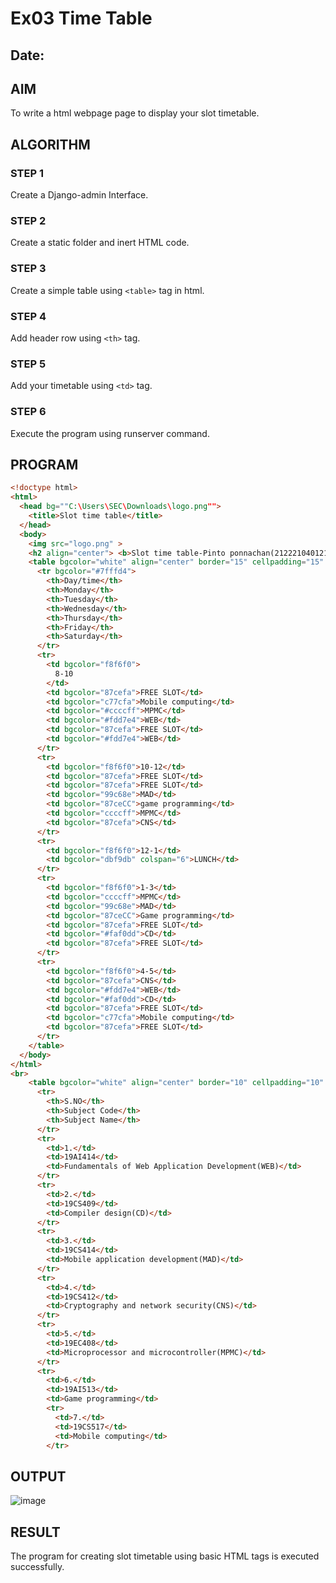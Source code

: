 # Ex03 Time Table
## Date:

## AIM
To write a html webpage page to display your slot timetable.

## ALGORITHM
### STEP 1
Create a Django-admin Interface.

### STEP 2
Create a static folder and inert HTML code.

### STEP 3
Create a simple table using ```<table>``` tag in html.

### STEP 4
Add header row using ```<th>``` tag.

### STEP 5
Add your timetable using ```<td>``` tag.

### STEP 6
Execute the program using runserver command.

## PROGRAM
```html
<!doctype html>
<html>
  <head bg=""C:\Users\SEC\Downloads\logo.png"">
    <title>Slot time table</title>
  </head>
  <body>
    <img src="logo.png" >
    <h2 align="center"> <b>Slot time table-Pinto ponnachan(212221040121)</b></h2>
    <table bgcolor="white" align="center" border="15" cellpadding="15" cellspacing="4">
      <tr bgcolor="#7fffd4">
        <th>Day/time</th>
        <th>Monday</th>
        <th>Tuesday</th>
        <th>Wednesday</th>
        <th>Thursday</th>
        <th>Friday</th>
        <th>Saturday</th>
      </tr>
      <tr>
        <td bgcolor="f8f6f0">
          8-10
        </td>
        <td bgcolor="87cefa">FREE SLOT</td>
        <td bgcolor="c77cfa">Mobile computing</td>
        <td bgcolor="#ccccff">MPMC</td>
        <td bgcolor="#fdd7e4">WEB</td>
        <td bgcolor="87cefa">FREE SLOT</td>
        <td bgcolor="#fdd7e4">WEB</td>
      </tr>
      <tr>
        <td bgcolor="f8f6f0">10-12</td>
        <td bgcolor="87cefa">FREE SLOT</td>
        <td bgcolor="87cefa">FREE SLOT</td>
        <td bgcolor="99c68e">MAD</td>
        <td bgcolor="87ceCC">game programming</td>
        <td bgcolor="ccccff">MPMC</td>
        <td bgcolor="87cefa">CNS</td>
      </tr>
      <tr>
        <td bgcolor="f8f6f0">12-1</td>
        <td bgcolor="dbf9db" colspan="6">LUNCH</td>
      </tr>
      <tr>
        <td bgcolor="f8f6f0">1-3</td>
        <td bgcolor="ccccff">MPMC</td>
        <td bgcolor="99c68e">MAD</td>
        <td bgcolor="87ceCC">Game programming</td>
        <td bgcolor="87cefa">FREE SLOT</td>
        <td bgcolor="#faf0dd">CD</td>
        <td bgcolor="87cefa">FREE SLOT</td>
      </tr>
      <tr>
        <td bgcolor="f8f6f0">4-5</td>
        <td bgcolor="87cefa">CNS</td>
        <td bgcolor="#fdd7e4">WEB</td>
        <td bgcolor="#faf0dd">CD</td>
        <td bgcolor="87cefa">FREE SLOT</td>
        <td bgcolor="c77cfa">Mobile computing</td>
        <td bgcolor="87cefa">FREE SLOT</td>
      </tr>
    </table>
  </body>
</html>
<br>
    <table bgcolor="white" align="center" border="10" cellpadding="10" cellspacing="4">
      <tr>
        <th>S.NO</th>
        <th>Subject Code</th>
        <th>Subject Name</th>
      </tr>
      <tr>
        <td>1.</td>
        <td>19AI414</td>
        <td>Fundamentals of Web Application Development(WEB)</td>
      </tr>
      <tr>
        <td>2.</td>
        <td>19CS409</td>
        <td>Compiler design(CD)</td>
      </tr>
      <tr>
        <td>3.</td>
        <td>19CS414</td>
        <td>Mobile application development(MAD)</td>
      </tr>
      <tr>
        <td>4.</td>
        <td>19CS412</td>
        <td>Cryptography and network security(CNS)</td>
      </tr>
      <tr>
        <td>5.</td>
        <td>19EC408</td>
        <td>Microprocessor and microcontroller(MPMC)</td>
      </tr>
      <tr>
        <td>6.</td>
        <td>19AI513</td>
        <td>Game programming</td>
        <tr>
          <td>7.</td>
          <td>19CS517</td>
          <td>Mobile computing</td>
        </tr>
```


## OUTPUT
![image](https://github.com/Pintoponnachan/Ex03-Slot-Time-Table/assets/131936892/7dd2bf70-3eee-4e7d-bbc1-12da196e4345)




## RESULT
The program for creating slot timetable using basic HTML tags is executed successfully.
